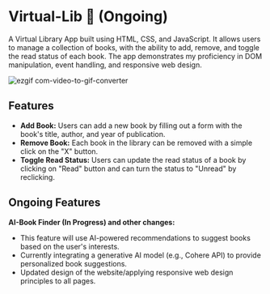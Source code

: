 # Virtual-Lib 📖 (Ongoing)
A Virtual Library App built using HTML, CSS, and JavaScript. It allows users to manage a collection of books, with the ability to add, remove, and toggle the read status of each book. The app demonstrates my proficiency in DOM manipulation, event handling, and responsive web design.

![ezgif com-video-to-gif-converter](https://github.com/user-attachments/assets/8b69d4d4-9443-492c-823f-67ecc2c1bb66)


## Features
* **Add Book:** Users can add a new book by filling out a form with the book's title, author, and year of publication.
* **Remove Book:** Each book in the library can be removed with a simple click on the "X" button.
* **Toggle Read Status:** Users can update the read status of a book by clicking on "Read" button and can turn the status to "Unread" by reclicking.
## Ongoing Features
**AI-Book Finder (In Progress) and other changes:**
* This feature will use AI-powered recommendations to suggest books based on the user's interests.
* Currently integrating a generative AI model (e.g., Cohere API) to provide personalized book suggestions.
* Updated design of the website/applying responsive web design principles to all pages.





